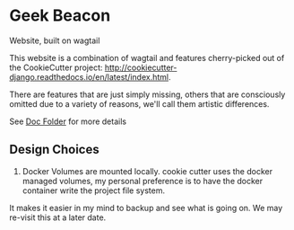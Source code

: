 # Geek Beacon


Website, built on wagtail

This website is a combination of wagtail and features cherry-picked out of the CookieCutter project: http://cookiecutter-django.readthedocs.io/en/latest/index.html.

There are features that are just simply missing, others that are consciously omitted due to a variety of reasons, we'll call them artistic differences. 

See  [Doc Folder](doc/) for more details


## Design Choices

1. Docker Volumes are mounted locally.  cookie cutter uses the docker managed volumes, my personal preference is to have the docker container write the project file system. 

It makes it easier in my mind to backup and see what is going on. We may re-visit this at a later date. 


